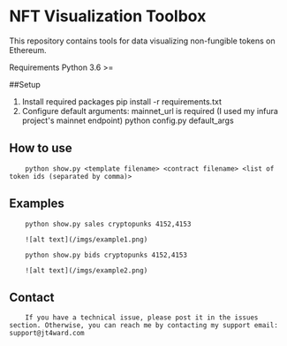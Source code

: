# NFT Visualization Toolbox

This repository contains tools for data visualizing non-fungible tokens on Ethereum.

Requirements
Python 3.6 >=

##Setup 
1) Install required packages
        pip install -r requirements.txt
2) Configure default arguments: mainnet_url is required (I used my infura project's mainnet endpoint)
        python config.py default_args

## How to use
        python show.py <template filename> <contract filename> <list of token ids (separated by comma)>

## Examples 
        python show.py sales cryptopunks 4152,4153

        ![alt text](/imgs/example1.png)

        python show.py bids cryptopunks 4152,4153

        ![alt text](/imgs/example2.png)

## Contact
        If you have a technical issue, please post it in the issues section. Otherwise, you can reach me by contacting my support email: support@jt4ward.com 
